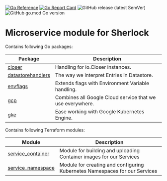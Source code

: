 [![Go Reference](https://pkg.go.dev/badge/github.com/otto-de/sherlock-microservice.svg)](https://pkg.go.dev/github.com/otto-de/sherlock-microservice)
[![Go Report Card](https://goreportcard.com/badge/github.com/otto-de/sherlock-microservice)](https://goreportcard.com/report/github.com/otto-de/sherlock-microservice)
![GitHub release (latest SemVer)](https://img.shields.io/github/v/release/otto-de/sherlock-microservice)
![GitHub go.mod Go version](https://img.shields.io/github/go-mod/go-version/otto-de/sherlock-microservice)

# Microservice module for Sherlock

Contains following Go packages:

| Package                  | Description |
| ---                      | ---         |
| [closer](pkg/closer)     | Handling for io.Closer instances. |
| [datastorehandlers](pkg/datastorehandlers) | The way we interpret Entries in Datastore. |
| [envflags](pkg/envflags) | Extends flags with Environment Variable handling. |
| [gcp](pkg/gcp)           | Combines all Google Cloud service that we use everywhere. |
| [gke](pkg/gke)           | Ease working with Google Kubernetes Engine. |

Contains following Terraform modules:

| Module                                    | Description |
| ---                                       | ---         |
| [service_container](tf/service_container) | Module for building and uploading Container images for our Services |
| [service_namespace](tf/service_namespace) | Module for creating and configuring Kubernetes Namespaces for our Services |
